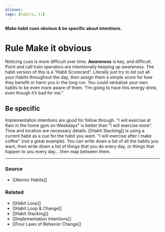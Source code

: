 ```yaml
---
aliases: 
tags: [habits, 1:]
---
```

**Make habit cues obvious & be specific about intentions.**

# Rule Make it obvious

Noticing cues is more difficult over time. **Awareness** is key, and difficult. Point and call train operators are intentionally keeping up awareness. The habit version of this is a “Habit Scorecard”. Literally just try to list out all your Habits throughout the day, then assign them a simple score for how they benefit or harm you in the long run. You could verbalize your own habits to be even more aware of them. “I’m going to have this energy drink, even though it’s bad for me.”

## Be specific

Implementation intentions are good for follow through. "I will exercise at 6am in the home gym on Weekdays" is better than "I will exercise more". Time and location are necessary details. [[Habit Stacking]]  is using a current habit as a cue for the habit you want. "I will exercise after I make coffee" (not a great example). You can write down a list of all the habits you want, then write down a list of things that you do every day, or things that happen to you every day... then map between them.

---

### Source
- [[Atomic Habits]]

### Related
- [[Habit Loop]]
- [[Habit Loop & Change]]
- [[Habit Stacking]]
- [[Implementation Intentions]]
- [[Four Laws of Behavior Change]]